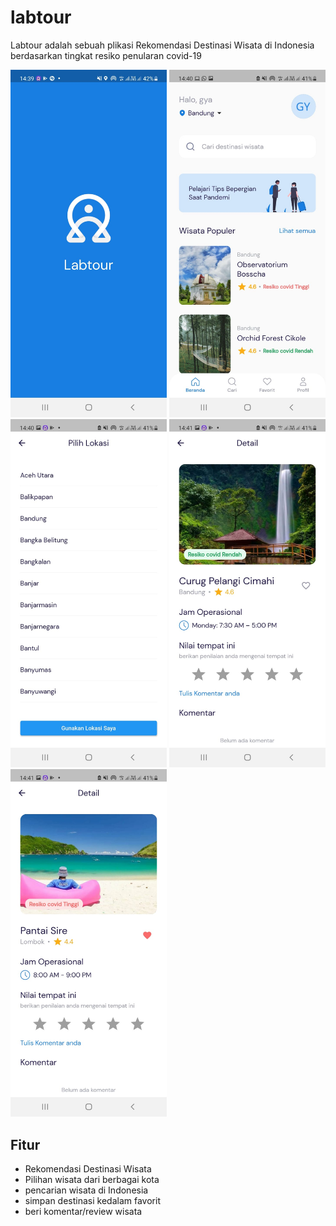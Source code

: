 # labtour

Labtour adalah sebuah plikasi Rekomendasi Destinasi Wisata di Indonesia berdasarkan tingkat resiko penularan covid-19

<p float="left">
  <img src="image1.jpeg" width="250" />
  <img src="image2.jpeg" width="250" />
  <img src="image3.jpeg" width="250" />
  <img src="image4.jpeg" width="250" />
   <img src="image5.jpeg" width="250" />
</p>

## Fitur

- Rekomendasi Destinasi Wisata
- Pilihan wisata dari berbagai kota
- pencarian wisata di Indonesia
- simpan destinasi kedalam favorit
- beri komentar/review wisata
